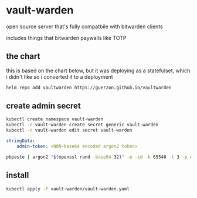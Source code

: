 # vault-warden

open source server that's fully compatbile with bitwarden clients

includes things that bitwarden paywalls like TOTP

## the chart

this is based on the chart below, but it was deploying as a statefulset, which i didn't like
so i converted it to a deployment

```bash
helm repo add vaultwarden https://guerzon.github.io/vaultwarden
```

## create admin secret

```bash
kubectl create namespace vault-warden
kubectl -n vault-warden create secret generic vault-warden
kubectl -n vault-warden edit secret vault-warden
```

```yaml
stringData:
    admin-token: <NON-base64 encoded argon2 token>
```

```bash
pbpaste | argon2 "$(openssl rand -base64 32)" -e -id -k 65540 -t 3 -p 4 | pbcopy
```

## install

```bash
kubectl apply -f vault-warden/vault-warden.yaml
```

